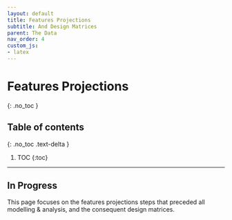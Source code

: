 ```yaml
---
layout: default
title: Features Projections
subtitle: And Design Matrices
parent: The Data
nav_order: 4
custom_js:
- latex
---
```


# Features Projections
{: .no_toc }

## Table of contents
{: .no_toc .text-delta }

1. TOC
{:toc}

---

## In Progress

This page focuses on the features projections steps that preceded all modelling & analysis, and the consequent design matrices.
